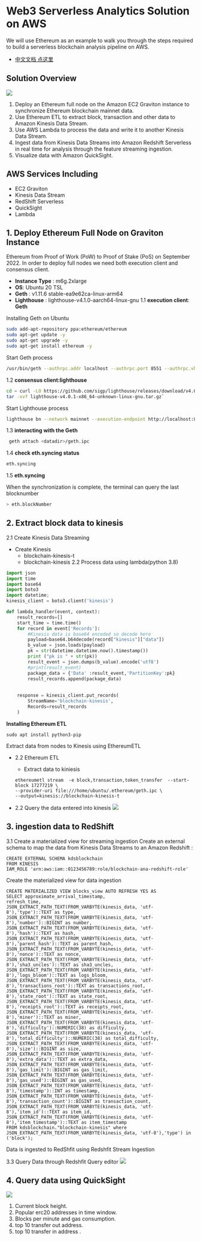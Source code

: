 # **Web3** **Serverless** Analytics Solution on AWS
We will use Ethereum as an example to walk you through the steps required to build a serverless blockchain analysis pipeline on AWS.

* [中文文档 点这里](./README_CN.md)


## **Solution Overview**

![](./assets/architecture.jpg)

1. Deploy an Ethereum full node on the Amazon EC2 Graviton instance to synchronize Ethereum blockchain mainnet data.
2. Use Ethereum ETL to extract block, transaction and other data to Amazon Kinesis Data Stream.
3. Use AWS Lambda to process the data and write it to another Kinesis Data Stream.
4. Ingest data from Kinesis Data Streams into Amazon Redshift Serverless in real time for analysis through the feature streaming ingestion.
5. Visualize data with Amazon QuickSight.


## **AWS Services Including**

* EC2 Graviton
* Kinesis Data Stream
* RedShift Serverless
* QuickSight
* Lambda

## 1. Deploy Ethereum Full Node on Graviton Instance

Ethereum from Proof of Work (PoW) to Proof of Stake (PoS) on September 2022. In order to deploy full nodes we need both execution client and consensus client.

* **Instance Type** : m6g.2xlarge
* **OS**: Ubuntu 20 TSL
* **Geth** : v1.11.6 stable-ea9e62ca-linux-arm64
* **Lighthouse** : lighthouse-v4.1.0-aarch64-linux-gnu
1.1 **execution client**: **Geth**

Installing Geth on Ubuntu

```bash
sudo add-apt-repository ppa:ethereum/ethereum
sudo apt-get update -y
sudo apt-get upgrade -y
sudo apt-get install ethereum -y
```
Start Geth process

```bash
/usr/bin/geth --authrpc.addr localhost --authrpc.port 8551 --authrpc.vhosts localhost --authrpc.jwtsecret /tmp/jwtsecret --syncmode snap --http --http.api personal,eth,net,web3,txpool --http.corsdomain *
```
1.2 **consensus client:lighthouse**

```bash
cd ~ curl -LO https://github.com/sigp/lighthouse/releases/download/v4.0.1/lighthouse-v4.0.1-x86_64-unknown-linux-gnu.tar.gz 
tar -xvf lighthouse-v4.0.1-x86_64-unknown-linux-gnu.tar.gz`
```
Start Lighthouse  process

```bash
lighthouse bn --network mainnet --execution-endpoint http://localhost:8551 --execution-jwt /tmp/jwtsecret --checkpoint-sync-url=https://mainnet.checkpoint.sigp.io  --disable-deposit-contract-sync
```
1.3 **interacting with the Geth**

```bash
 geth attach <datadir>/geth.ipc
```
1.4 **check  eth.syncing status**

```bash
eth.syncing
```
1.5 **eth.syncing**

When the synchronization is complete, the terminal can query the last blocknumber

```bash
> eth.blockNumber
```
## **2. Extract block data to kinesis**

2.1 Create Kinesis Data Streaming

* Create Kinesis
  * blockchain-kinesis-t
  * blockchain-kinesis
    2.2 Process data using lambda(python 3.8)

```python
import json
import time
import base64
import boto3
import datetime;
kinesis_client = boto3.client('kinesis')

def lambda_handler(event, context):
    result_records=[]
    start_time = time.time() 
    for record in event['Records']:
        #Kinesis data is base64 encoded so decode here
        payload=base64.b64decode(record["kinesis"]["data"])
        b_value = json.loads(payload)     
        pk = str(datetime.datetime.now().timestamp())
        print ("pk is " + str(pk))
        result_event = json.dumps(b_value).encode('utf8')
        #print(result_event)      
        package_data = {'Data' :result_event,'PartitionKey':pk}
        result_records.append(package_data)
      
      
    response = kinesis_client.put_records(
        StreamName='blockchain-kinesis',
        Records=result_records
    )
```
**Installing Ethereum ETL**

`sudo apt install python3-pip`

Extract data from nodes to Kinesis using EthereumETL

* 2.2 Ethereum ETL
  * Extract data to kiniesis

  ```
  ethereumetl stream  -e block,transaction,token_transfer  --start-block 17277219 \
  --provider-uri file:///home/ubuntu/.ethereum/geth.ipc \
  --output=kinesis://blockchain-kinesis-t
  ```
* 2.2 Query the data entered into kinesis
  ![](./assets/kinesis-1.jpg)

## 3. ingestion data to RedShift

3.1   Create a materialized view for streaming ingestion
Create an external schema to map the data from Kinesis Data Streams to an Amazon Redshift :

```
CREATE EXTERNAL SCHEMA kdsblockchain
FROM KINESIS
IAM_ROLE 'arn:aws:iam::0123456789:role/blockchain-ana-redshift-role'
```
Create the materialized view for data ingestion

```
CREATE MATERIALIZED VIEW blocks_view AUTO REFRESH YES AS
SELECT approximate_arrival_timestamp,
refresh_time,
JSON_EXTRACT_PATH_TEXT(FROM_VARBYTE(kinesis_data, 'utf-8'),'type')::TEXT as type,
JSON_EXTRACT_PATH_TEXT(FROM_VARBYTE(kinesis_data, 'utf-8'),'number')::BIGINT as number,
JSON_EXTRACT_PATH_TEXT(FROM_VARBYTE(kinesis_data, 'utf-8'),'hash')::TEXT as hash,
JSON_EXTRACT_PATH_TEXT(FROM_VARBYTE(kinesis_data, 'utf-8'),'parent_hash')::TEXT as parent_hash,
JSON_EXTRACT_PATH_TEXT(FROM_VARBYTE(kinesis_data, 'utf-8'),'nonce')::TEXT as nonce,
JSON_EXTRACT_PATH_TEXT(FROM_VARBYTE(kinesis_data, 'utf-8'),'sha3_uncles')::TEXT as sha3_uncles,
JSON_EXTRACT_PATH_TEXT(FROM_VARBYTE(kinesis_data, 'utf-8'),'logs_bloom')::TEXT as logs_bloom,
JSON_EXTRACT_PATH_TEXT(FROM_VARBYTE(kinesis_data, 'utf-8'),'transactions_root')::TEXT as transactions_root,
JSON_EXTRACT_PATH_TEXT(FROM_VARBYTE(kinesis_data, 'utf-8'),'state_root')::TEXT as state_root,
JSON_EXTRACT_PATH_TEXT(FROM_VARBYTE(kinesis_data, 'utf-8'),'receipts_root')::TEXT as receipts_root,
JSON_EXTRACT_PATH_TEXT(FROM_VARBYTE(kinesis_data, 'utf-8'),'miner')::TEXT as miner,
JSON_EXTRACT_PATH_TEXT(FROM_VARBYTE(kinesis_data, 'utf-8'),'difficulty')::NUMERIC(38) as difficulty,
JSON_EXTRACT_PATH_TEXT(FROM_VARBYTE(kinesis_data, 'utf-8'),'total_difficulty')::NUMERIC(38) as total_difficulty,
JSON_EXTRACT_PATH_TEXT(FROM_VARBYTE(kinesis_data, 'utf-8'),'size')::BIGINT as size,
JSON_EXTRACT_PATH_TEXT(FROM_VARBYTE(kinesis_data, 'utf-8'),'extra_data')::TEXT as extra_data,
JSON_EXTRACT_PATH_TEXT(FROM_VARBYTE(kinesis_data, 'utf-8'),'gas_limit')::BIGINT as gas_limit,
JSON_EXTRACT_PATH_TEXT(FROM_VARBYTE(kinesis_data, 'utf-8'),'gas_used')::BIGINT as gas_used,
JSON_EXTRACT_PATH_TEXT(FROM_VARBYTE(kinesis_data, 'utf-8'),'timestamp')::INT as timestamp,
JSON_EXTRACT_PATH_TEXT(FROM_VARBYTE(kinesis_data, 'utf-8'),'transaction_count')::BIGINT as transaction_count,
JSON_EXTRACT_PATH_TEXT(FROM_VARBYTE(kinesis_data, 'utf-8'),'item_id')::TEXT as item_id,
JSON_EXTRACT_PATH_TEXT(FROM_VARBYTE(kinesis_data, 'utf-8'),'item_timestamp')::TEXT as item_timestamp
FROM kdsblockchain."blockchain-kinesis" where JSON_EXTRACT_PATH_TEXT(FROM_VARBYTE(kinesis_data, 'utf-8'),'type') in ('block');
```
Data is ingested to RedShfit using Redshfit Stream Ingestion

3.3 Query Data through Redshfit Query editor
![](./assets/redshift-data.jpg)

## 4. Query data using QuickSight

![](./assets/quicksight.jpg)

1. Current block height.
2. Popular erc20 addresses in time window.
3. Blocks per minute and gas consumption.
4. top 10 transfer out address.
5. top 10 transfer in address .
